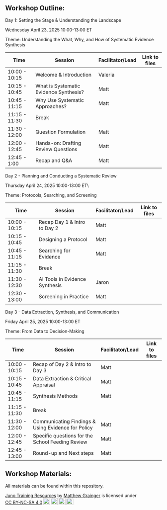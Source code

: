 ## Workshop Outline:

Day 1: Setting the Stage & Understanding the Landscape

Wednesday April 23, 2025 10:00-13:00 ET

Theme: Understanding the What, Why, and How of Systematic Evidence Synthesis

| Time | Session | Facilitator/Lead | Link to files |
|----|----|----|----|
| 10:00 - 10:15 | Welcome & Introduction | Valeria |  |
| 10:15 - 10:45 | What is Systematic Evidence Synthesis? | Matt |  |
| 10:45 - 11:15 | Why Use Systematic Approaches? | Matt |  |
| 11:15 - 11:30 | Break |  |  |
| 11:30 - 12:00 | Question Formulation | Matt |  |
| 12:00 - 12:45 | Hands-on: Drafting Review Questions | Matt |  |
| 12:45 - 1:00 | Recap and Q&A | Matt |  |

Day 2 - Planning and Conducting a Systematic Review

Thursday April 24, 2025 10:00-13:00 ET\

Theme: Protocols, Searching, and Screening

| Time          | Session                        | Facilitator/Lead | Link to files |
|---------------|--------------------------------|------------------|---------------|
| 10:00 - 10:15 | Recap Day 1 & Intro to Day 2   | Matt             |               |
| 10:15 - 10:45 | Designing a Protocol           | Matt             |               |
| 10:45 - 11:15 | Searching for Evidence         | Matt             |               |
| 11:15 - 11:30 | Break                          |                  |               |
| 11:30 - 12:30 | AI Tools in Evidence Synthesis | Jaron            |               |
| 12:30 - 13:00 | Screening in Practice          | Matt             |               |

Day 3 - Data Extraction, Synthesis, and Communication

Friday April 25, 2025 10:00-13:00 ET

Theme: From Data to Decision-Making

| Time | Session | Facilitator/Lead | Link to files |
|----|----|----|----|
| 10:00 - 10:15 | Recap of Day 2 & Intro to Day 3 | Matt |  |
| 10:15 - 10:45 | Data Extraction & Critical Appraisal | Matt |  |
| 10:45 - 11:15 | Synthesis Methods | Matt |  |
| 11:15 - 11:30 | Break |  |  |
| 11:30 - 12:00 | Communicating Findings & Using Evidence for Policy | Matt |  |
| 12:00 - 12:45 | Specific questions for the School Feeding Review | Matt |  |
| 12:45 - 13:00 | Round-up and Next steps | Matt |  |

## Workshop Materials:

All materials can be found within this repository.

<p xmlns:cc="http://creativecommons.org/ns#" xmlns:dct="http://purl.org/dc/terms/">

<a property="dct:title" rel="cc:attributionURL" href="Juno-Evidence-Alliance/JunoEvidenceTraining">Juno Training Resources</a> by <a rel="cc:attributionURL dct:creator" property="cc:attributionName" href="https://github.com/DrMattG">Matthew Grainger</a> is licensed under <a href="https://creativecommons.org/licenses/by-nc-sa/4.0/?ref=chooser-v1" target="_blank" rel="license noopener noreferrer" style="display:inline-block;">CC BY-NC-SA 4.0<img src="https://mirrors.creativecommons.org/presskit/icons/cc.svg?ref=chooser-v1" style="height:22px!important;margin-left:3px;vertical-align:text-bottom;"/><img src="https://mirrors.creativecommons.org/presskit/icons/by.svg?ref=chooser-v1" style="height:22px!important;margin-left:3px;vertical-align:text-bottom;"/><img src="https://mirrors.creativecommons.org/presskit/icons/nc.svg?ref=chooser-v1" style="height:22px!important;margin-left:3px;vertical-align:text-bottom;"/><img src="https://mirrors.creativecommons.org/presskit/icons/sa.svg?ref=chooser-v1" style="height:22px!important;margin-left:3px;vertical-align:text-bottom;"/></a>

</p>
